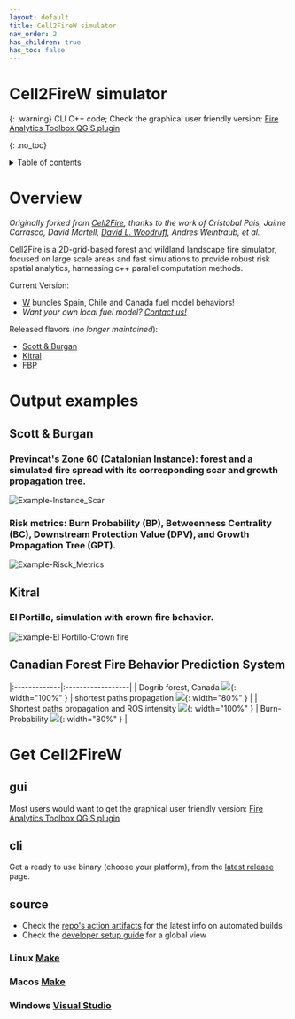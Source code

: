 ```yaml
---
layout: default
title: Cell2FireW simulator
nav_order: 2
has_children: true
has_toc: false
---
```

<h1>
Cell2FireW simulator
</h1>

{: .warning}
CLI C++ code; Check the graphical user friendly version: [Fire Analytics Toolbox QGIS plugin](../qgis-toolbox)

{: .no_toc}
<details closed markdown="block">
  <summary>
    Table of contents
  </summary>
  {: .text-delta }
1. TOC
{:toc}
</details>

# Overview

_Originally forked from [Cell2Fire](https://github.com/cell2fire/Cell2Fire), thanks to the work of Cristobal Pais, Jaime Carrasco, David Martell, [David L. Woodruff](https://github.com/DLWoodruff), Andres Weintraub, et al._

Cell2Fire is a 2D-grid-based forest and wildland landscape fire simulator, focused on large scale areas and fast simulations to provide robust risk spatial analytics, harnessing c++ parallel computation methods.

Current Version:
- [W](https://github.com/fire2a/c2f-w) bundles Spain, Chile and Canada fuel model behaviors!
- _Want your own local fuel model? [Contact us!](getting-help/#how-to-reach-us)_

Released flavors (*no longer maintained*):
- [Scott & Burgan](https://github.com/fire2a/C2FSB)
- [Kitral](https://github.com/fire2a/C2FK)
- [FBP](https://github.com/fire2a/C2FFBP)

# Output examples

## Scott & Burgan
### Previncat's Zone 60 (Catalonian Instance): forest and a simulated fire spread with its corresponding scar and growth propagation tree. 
![Example-Instance_Scar](img/c2fsb-example-scar.png)
### Risk metrics: Burn Probability (BP), Betweenness Centrality (BC), Downstream Protection Value (DPV), and Growth Propagation Tree (GPT). 
![Example-Risck_Metrics](img/c2fsb-example-metrics.png)

## Kitral
### El Portillo, simulation with crown fire behavior.
![Example-El Portillo-Crown fire](img/c2fk-El_portillo.png)

## Canadian Forest Fire Behavior Prediction System

|:-------------|:------------------|
| Dogrib forest, Canada ![](img/c2fFBP-Example4.png){: width="100%" } | shortest paths propagation ![](img/c2fFBP-Example1.png){: width="80%" } |
| Shortest paths propagation and ROS intensity ![](img/c2fFBP-Example2.png){: width="100%" } | Burn-Probability ![](img/c2fFBP-Example3.png){: width="80%" } |

# Get Cell2FireW
## gui
Most users would want to get the graphical user friendly version: [Fire Analytics Toolbox QGIS plugin](/qgis-toolbox)
## cli
Get a ready to use binary (choose your platform), from the [latest release](https://www.github.com/fire2a/C2F-W/releases/latest) page.
## source
- Check the [repo's action artifacts](https://github.com/fire2a/C2F-W/actions) for the latest info on automated builds
- Check the [developer setup guide](https://github.com/fire2a#developer-setup) for a global view
### Linux [Make](compile_linux.html)
### Macos [Make](compile_macos.html)
### Windows [Visual Studio](compile_windows.html)
